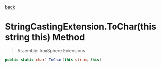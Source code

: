 ﻿

[back](/IronSphere.Extensions/types/StringCastingExtension)

# StringCastingExtension.ToChar(this string this) Method

> Assembly: IronSphere.Extensions

```csharp
public static char? ToChar(this string this)
```



 